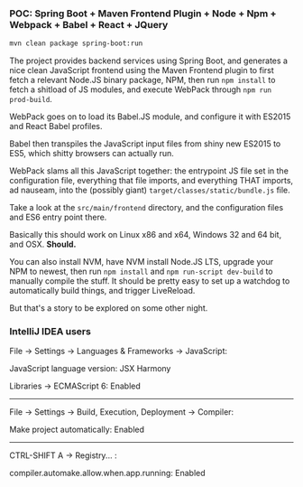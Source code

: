 ### POC: Spring Boot + Maven Frontend Plugin + Node + Npm + Webpack + Babel + React + JQuery

```bash
mvn clean package spring-boot:run
```

The project provides backend services using Spring Boot, and generates a nice clean JavaScript frontend
using the Maven Frontend plugin to first fetch a relevant Node.JS binary package, NPM, then run
`npm install` to fetch a shitload of JS modules, and execute WebPack through `npm run prod-build`.

WebPack goes on to load its Babel.JS module, and configure it with ES2015 and React Babel profiles.

Babel then transpiles the JavaScript input files from shiny new ES2015 to ES5, 
which shitty browsers can actually run.

WebPack slams all this JavaScript together: the entrypoint JS file set in the configuration file,
everything that file imports, and everything THAT imports, ad nauseam, into the (possibly giant)
`target/classes/static/bundle.js` file.

Take a look at the `src/main/frontend` directory, and the configuration files and ES6 entry point there.

Basically this should work on Linux x86 and x64, Windows 32 and 64 bit, and OSX. **Should.**

You can also install NVM, have NVM install Node.JS LTS, upgrade your NPM to newest, then run `npm install`
and `npm run-script dev-build` to manually compile the stuff. It should be pretty easy to set up a watchdog
to automatically build things, and trigger LiveReload.

But that's a story to be explored on some other night.

### IntelliJ IDEA users

File -> Settings -> Languages & Frameworks -> JavaScript:

JavaScript language version: JSX Harmony

Libraries -> ECMAScript 6: Enabled

-----

File -> Settings -> Build, Execution, Deployment -> Compiler:

Make project automatically: Enabled

-----

CTRL-SHIFT A -> Registry... :

compiler.automake.allow.when.app.running: Enabled
